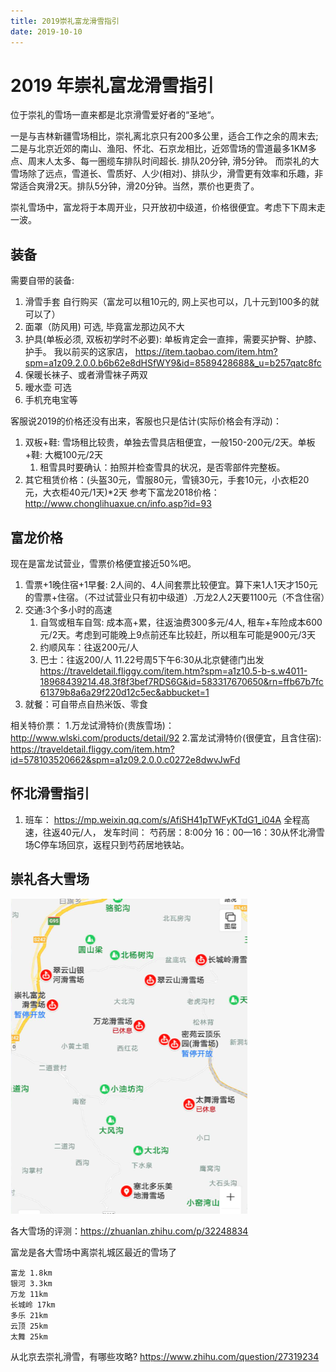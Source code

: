 ```yaml
---
title: 2019崇礼富龙滑雪指引
date: 2019-10-10
---
```

# 2019 年崇礼富龙滑雪指引
位于崇礼的雪场一直来都是北京滑雪爱好者的“圣地“。

一是与吉林新疆雪场相比，崇礼离北京只有200多公里，适合工作之余的周末去; 
二是与北京近郊的南山、渔阳、怀北、石京龙相比，近郊雪场的雪道最多1KM多点、周末人太多、每一圏缆车排队时间超长. 排队20分钟, 滑5分钟。
而崇礼的大雪场除了远点，雪道长、雪质好、人少(相对)、排队少，滑雪更有效率和乐趣，非常适合爽滑2天。排队5分钟，滑20分钟。当然，票价也更贵了。

崇礼雪场中，富龙将于本周开业，只开放初中级道，价格很便宜。考虑下下周末走一波。

## 装备
需要自带的装备:
1. 滑雪手套 自行购买（富龙可以租10元的, 网上买也可以，几十元到100多的就可以了）
3. 面罩（防风用) 可选, 毕竟富龙那边风不大
3. 护具(单板必须, 双板初学时不必要): 单板肯定会一直摔，需要买护臀、护膝、护手。 我以前买的这家店， https://item.taobao.com/item.htm?spm=a1z09.2.0.0.b6b62e8dHSfWY9&id=8589428688&_u=b257qatc8fc
4. 保暖长袜子、或者滑雪袜子两双
5. 暧水壶 可选
6. 手机充电宝等

客服说2019的价格还没有出来，客服也只是估计(实际价格会有浮动)：
1. 双板+鞋: 雪场租比较贵，单独去雪具店租便宜，一般150-200元/2天。单板+鞋: 大概100元/2天
    1. 租雪具时要确认：拍照并检查雪具的状况，是否零部件完整板。
2. 其它租赁价格：(头盔30元，雪服80元，雪镜30元，手套10元，小衣柜20元，大衣柜40元/1天)*2天
参考下富龙2018价格： http://www.chonglihuaxue.cn/info.asp?id=93


## 富龙价格
现在是富龙试营业，雪票价格便宜接近50%吧。
1. 雪票+1晚住宿+1早餐: 2人间的、4人间套票比较便宜。算下来1人1天才150元的雪票+住宿。（不过试营业只有初中级道）.万龙2人2天要1100元（不含住宿）
2. 交通:3个多小时的高速
    1. 自驾或租车自驾: 成本高+累，往返油费300多元/4人, 租车+车险成本600元/2天。考虑到可能晚上9点前还车比较赶，所以租车可能是900元/3天
    2. 约顺风车：往返200元/人
    2. 巴士：往返200/人 11.22号周5下午6:30从北京健德门出发 https://traveldetail.fliggy.com/item.htm?spm=a1z10.5-b-s.w4011-18968439214.48.3f8f3bef7RDS6G&id=583317670650&rn=ffb67b7fc61379b8a6a29f220d12c5ec&abbucket=1
3. 就餐：可自带点自热米饭、零食

相关特价票：
1.万龙试滑特价(贵族雪场)： http://www.wlski.com/products/detail/92 
2.富龙试滑特价(很便宜，且含住宿): https://traveldetail.fliggy.com/item.htm?id=578103520662&spm=a1z09.2.0.0.c0272e8dwvJwFd

## 怀北滑雪指引
1. 班车： https://mp.weixin.qq.com/s/AfiSH41pTWFyKTdG1_i04A
全程高速，往返40元/人， 发车时间： 芍药居：8:00分 16：00—16：30从怀北滑雪场C停车场回京，返程只到芍药居地铁站。 

## 崇礼各大雪场
![](/img/life/ski-place-chongli.png)

各大雪场的评测：https://zhuanlan.zhihu.com/p/32248834

富龙是各大雪场中离崇礼城区最近的雪场了

    富龙 1.8km 
    银河 3.3km 
    万龙 11km 
    长城岭 17km 
    多乐 21km 
    云顶 25km 
    太舞 25km

从北京去崇礼滑雪，有哪些攻略?
https://www.zhihu.com/question/27319234